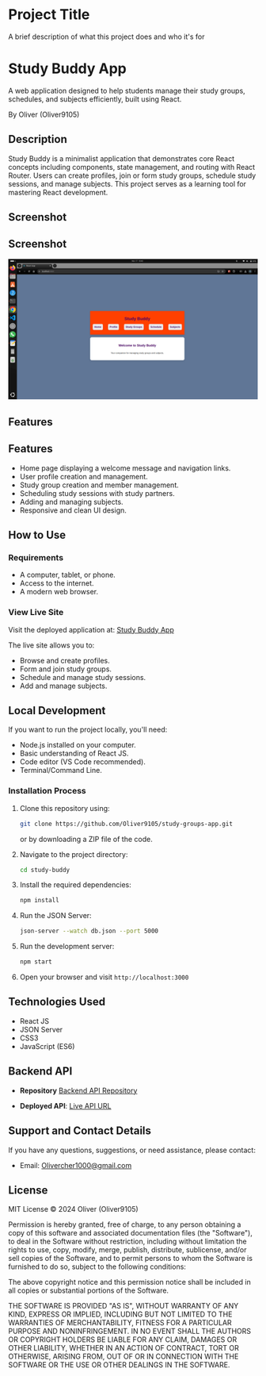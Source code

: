 # Project Title

A brief description of what this project does and who it's for

# Study Buddy App

A web application designed to help students manage their study groups, schedules, and subjects efficiently, built using React.

By Oliver (Oliver9105)

## Description

Study Buddy is a minimalist application that demonstrates core React concepts including components, state management, and routing with React Router. Users can create profiles, join or form study groups, schedule study sessions, and manage subjects. This project serves as a learning tool for mastering React development.

## Screenshot

## Screenshot

![Study Buddy App Screenshot](./assets/Screenshot%20from%202024-11-17%2010-40-36.png)

## Features

## Features

- Home page displaying a welcome message and navigation links.
- User profile creation and management.
- Study group creation and member management.
- Scheduling study sessions with study partners.
- Adding and managing subjects.
- Responsive and clean UI design.

## How to Use

### Requirements

- A computer, tablet, or phone.
- Access to the internet.
- A modern web browser.

### View Live Site

Visit the deployed application at: [Study Buddy App](https://studygroups-json-server-1.onrender.com)

The live site allows you to:

- Browse and create profiles.
- Form and join study groups.
- Schedule and manage study sessions.
- Add and manage subjects.

## Local Development

If you want to run the project locally, you'll need:

- Node.js installed on your computer.
- Basic understanding of React JS.
- Code editor (VS Code recommended).
- Terminal/Command Line.

### Installation Process

1. Clone this repository using:

   ```sh
   git clone https://github.com/Oliver9105/study-groups-app.git
   ```

   or by downloading a ZIP file of the code.

2. Navigate to the project directory:

   ```sh
   cd study-buddy
   ```

3. Install the required dependencies:

   ```sh
   npm install
   ```

4. Run the JSON Server:

   ```sh
   json-server --watch db.json --port 5000
   ```

5. Run the development server:

   ```sh
   npm start
   ```

6. Open your browser and visit `http://localhost:3000`

## Technologies Used

- React JS
- JSON Server
- CSS3
- JavaScript (ES6)

## Backend API

- **Repository**
  [Backend API Repository](git@github.com:Oliver9105/studygroups-json-server.git)

- **Deployed API**: [Live API URL](https://fabulous-daifuku-b1a8fc.netlify.app)

## Support and Contact Details

If you have any questions, suggestions, or need assistance, please contact:

- Email: Olivercher1000@gmail.com

## License

MIT License
© 2024 Oliver (Oliver9105)

Permission is hereby granted, free of charge, to any person obtaining a copy of this software and associated documentation files (the "Software"), to deal in the Software without restriction, including without limitation the rights to use, copy, modify, merge, publish, distribute, sublicense, and/or sell copies of the Software, and to permit persons to whom the Software is furnished to do so, subject to the following conditions:

The above copyright notice and this permission notice shall be included in all copies or substantial portions of the Software.

THE SOFTWARE IS PROVIDED "AS IS", WITHOUT WARRANTY OF ANY KIND, EXPRESS OR IMPLIED, INCLUDING BUT NOT LIMITED TO THE WARRANTIES OF MERCHANTABILITY, FITNESS FOR A PARTICULAR PURPOSE AND NONINFRINGEMENT. IN NO EVENT SHALL THE AUTHORS OR COPYRIGHT HOLDERS BE LIABLE FOR ANY CLAIM, DAMAGES OR OTHER LIABILITY, WHETHER IN AN ACTION OF CONTRACT, TORT OR OTHERWISE, ARISING FROM, OUT OF OR IN CONNECTION WITH THE SOFTWARE OR THE USE OR OTHER DEALINGS IN THE SOFTWARE.
